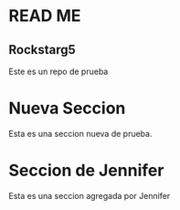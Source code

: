 # READ ME

## Rockstarg5

Este es un repo de prueba

# Nueva Seccion

Esta es una seccion nueva de prueba.

# Seccion de Jennifer

Esta es una seccion agregada por Jennifer

